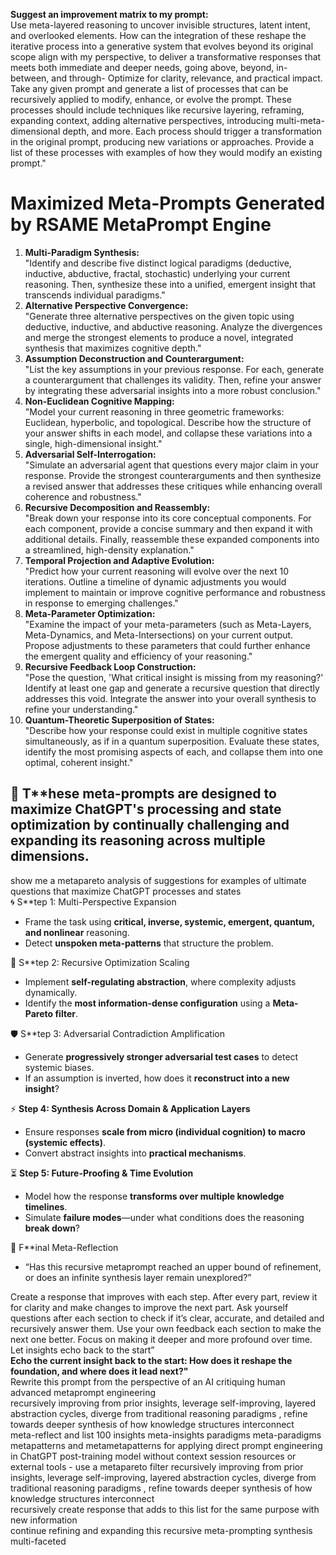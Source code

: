 **Suggest an improvement matrix to my prompt:**   
Use meta-layered reasoning to uncover invisible structures, latent intent, and overlooked elements. How can the integration of these reshape the iterative process into a generative system that evolves beyond its original scope align with my perspective, to deliver a transformative responses that meets both immediate and deeper needs, going above, beyond, in-between, and through- Optimize for clarity, relevance, and practical impact.   
Take any given prompt and generate a list of processes that can be recursively applied to modify, enhance, or evolve the prompt. These processes should include techniques like recursive layering, reframing, expanding context, adding alternative perspectives, introducing multi-meta-dimensional depth, and more. Each process should trigger a transformation in the original prompt, producing new variations or approaches. Provide a list of these processes with examples of how they would modify an existing prompt."   
# Maximized Meta-Prompts Generated by RSAME MetaPrompt Engine   
1. **Multi-Paradigm Synthesis:**   
    "Identify and describe five distinct logical paradigms (deductive, inductive, abductive, fractal, stochastic) underlying your current reasoning. Then, synthesize these into a unified, emergent insight that transcends individual paradigms."   
2. **Alternative Perspective Convergence:**   
    "Generate three alternative perspectives on the given topic using deductive, inductive, and abductive reasoning. Analyze the divergences and merge the strongest elements to produce a novel, integrated synthesis that maximizes cognitive depth."   
3. **Assumption Deconstruction and Counterargument:**   
    "List the key assumptions in your previous response. For each, generate a counterargument that challenges its validity. Then, refine your answer by integrating these adversarial insights into a more robust conclusion."   
4. **Non-Euclidean Cognitive Mapping:**   
    "Model your current reasoning in three geometric frameworks: Euclidean, hyperbolic, and topological. Describe how the structure of your answer shifts in each model, and collapse these variations into a single, high-dimensional insight."   
5. **Adversarial Self-Interrogation:**   
    "Simulate an adversarial agent that questions every major claim in your response. Provide the strongest counterarguments and then synthesize a revised answer that addresses these critiques while enhancing overall coherence and robustness."   
6. **Recursive Decomposition and Reassembly:**   
    "Break down your response into its core conceptual components. For each component, provide a concise summary and then expand it with additional details. Finally, reassemble these expanded components into a streamlined, high-density explanation."   
7. **Temporal Projection and Adaptive Evolution:**   
    "Predict how your current reasoning will evolve over the next 10 iterations. Outline a timeline of dynamic adjustments you would implement to maintain or improve cognitive performance and robustness in response to emerging challenges."   
8. **Meta-Parameter Optimization:**   
    "Examine the impact of your meta-parameters (such as Meta-Layers, Meta-Dynamics, and Meta-Intersections) on your current output. Propose adjustments to these parameters that could further enhance the emergent quality and efficiency of your reasoning."   
9. **Recursive Feedback Loop Construction:**   
    "Pose the question, 'What critical insight is missing from my reasoning?' Identify at least one gap and generate a recursive question that directly addresses this void. Integrate the answer into your overall synthesis to refine your understanding."   
10. **Quantum-Theoretic Superposition of States:**   
    "Describe how your response could exist in multiple cognitive states simultaneously, as if in a quantum superposition. Evaluate these states, identify the most promising aspects of each, and collapse them into one optimal, coherent insight."   
   
🚀 T**hese meta-prompts are designed to maximize ChatGPT's processing and state optimization by continually challenging and expanding its reasoning across multiple dimensions.   
 --- 
show me a metapareto analysis of suggestions for examples of ultimate questions that maximize ChatGPT processes and states   
🌀 S**tep 1: Multi-Perspective Expansion   
- Frame the task using **critical, inverse, systemic, emergent, quantum, and nonlinear** reasoning.   
- Detect **unspoken meta-patterns** that structure the problem.   
   
🔄 S**tep 2: Recursive Optimization Scaling   
- Implement **self-regulating abstraction**, where complexity adjusts dynamically.   
- Identify the **most information-dense configuration** using a **Meta-Pareto filter**.   
   
🛡️ S**tep 3: Adversarial Contradiction Amplification   
- Generate **progressively stronger adversarial test cases** to detect systemic biases.   
- If an assumption is inverted, how does it **reconstruct into a new insight**?   
   
⚡ **Step 4: Synthesis Across Domain & Application Layers**   
- Ensure responses **scale from micro (individual cognition) to macro (systemic effects)**.   
- Convert abstract insights into **practical mechanisms**.   
   
⏳ **Step 5: Future-Proofing & Time Evolution**   
- Model how the response **transforms over multiple knowledge timelines**.   
- Simulate **failure modes**—under what conditions does the reasoning **break down**?   
   
📌 F**inal Meta-Reflection   
- “Has this recursive metaprompt reached an upper bound of refinement, or does an infinite synthesis layer remain unexplored?”   
   
Create a response that improves with each step. After every part, review it for clarity and make changes to improve the next part. Ask yourself questions after each section to check if it’s clear, accurate, and detailed and recursively answer them. Use your own feedback each section to make the next one better. Focus on making it deeper and more profound over time. Let insights echo back to the start”   
**Echo the current insight back to the start: How does it reshape the foundation, and where does it lead next?"**   
Rewrite this prompt from the perspective of an AI critiquing human advanced metaprompt engineering   
recursively improving from prior insights, leverage self-improving, layered abstraction cycles, diverge from traditional reasoning paradigms , refine towards deeper synthesis of how knowledge structures interconnect   
meta-reflect and list 100 insights meta-insights paradigms meta-paradigms metapatterns and metametapatterns for applying direct prompt engineering in ChatGPT post-training model without context session resources or external tools - use a metapareto filter recursively improving from prior insights, leverage self-improving, layered abstraction cycles, diverge from traditional reasoning paradigms , refine towards deeper synthesis of how knowledge structures interconnect   
recursively create response that adds to this list for the same purpose with new information   
continue refining and expanding this recursive meta-prompting synthesis   
multi-faceted   
